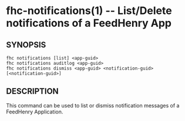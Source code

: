 fhc-notifications(1) -- List/Delete notifications of a FeedHenry App
===================================================================

## SYNOPSIS

    fhc notifications [list] <app-guid>
    fhc notifications auditlog <app-guid>
    fhc notifications dismiss <app-guid> <notification-guid> [<notification-guid>]
    
## DESCRIPTION

This command can be used to list or dismiss notification messages of a FeedHenry Application.